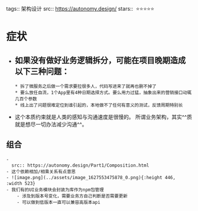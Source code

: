 tags:: 架构设计
src:: https://autonomy.design/
stars::  ⭐⭐⭐⭐⭐

# 症状
- 如果没有做好业务逻辑拆分，可能在项目晚期造成以下三种问题：
	-
	  * 拆了微服务之后做一个需求要拉很多人，代码写进来了就再也删不掉了
	  * 要么放任自流，1个App里有4种日期选择方式。要么用力过猛，抽象出来的营销接口动辄几百个参数
	  * 线上出了问题很难定位到谁引起的，本地做不了任何有意义的测试，反馈周期特别长
- 这个本质约束就是人类的感知与沟通速度是很慢的。 所谓业务架构，其实^^质就是想尽一切办法减少沟通^^。
## 组合
	-
	  src:: https://autonomy.design/Part1/Composition.html
	- 这个依赖相加/相乘关系有点意思
	- ![image.png](../assets/image_1627553475878_0.png){:height 446, :width 523}
	- 我们有的UI业务模块会封装为库作为npm包管理
		- 涉及到版本号变化，需要业务方自己判断是否需要更新
		- 可以做到低版本一直可以兼容高版本api